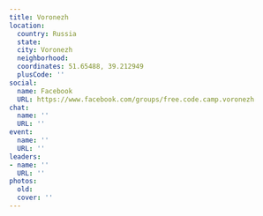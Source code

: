 ```yaml
---
title: Voronezh
location:
  country: Russia
  state: 
  city: Voronezh
  neighborhood: 
  coordinates: 51.65488, 39.212949
  plusCode: ''
social:
  name: Facebook
  URL: https://www.facebook.com/groups/free.code.camp.voronezh
chat:
  name: ''
  URL: ''
event:
  name: ''
  URL: ''
leaders:
- name: ''
  URL: ''
photos:
  old: 
  cover: ''
---
```

